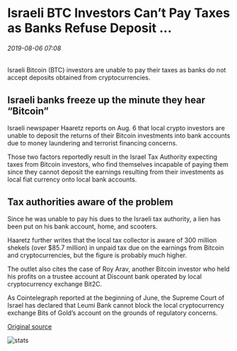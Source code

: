 # Israeli BTC Investors Can’t Pay Taxes as Banks Refuse Deposit ...

###### 2019-08-06 07:08

Israeli Bitcoin (BTC) investors are unable to pay their taxes as banks do not accept deposits obtained from cryptocurrencies.

## Israeli banks freeze up the minute they hear “Bitcoin”

Israeli newspaper Haaretz reports on Aug. 6 that local crypto investors are unable to deposit the returns of their Bitcoin investments into bank accounts due to money laundering and terrorist financing concerns.

Those two factors reportedly result in the Israel Tax Authority expecting taxes from Bitcoin investors, who find themselves incapable of paying them since they cannot deposit the earnings resulting from their investments as local fiat currency onto local bank accounts.

## Tax authorities aware of the problem

Since he was unable to pay his dues to the Israeli tax authority, a lien has been put on his bank account, home, and scooters.

Haaretz further writes that the local tax collector is aware of 300 million shekels (over $85.7 million) in unpaid tax due on the earnings from Bitcoin and cryptocurrencies, but the figure is probably much higher.

The outlet also cites the case of Roy Arav, another Bitcoin investor who held his profits on a trustee account at Discount bank operated by local cryptocurrency exchange Bit2C.

As Cointelegraph reported at the beginning of June, the Supreme Court of Israel has declared that Leumi Bank cannot block the local cryptocurrency exchange Bits of Gold’s account on the grounds of regulatory concerns.

[Original source](https://cointelegraph.com/news/israeli-btc-investors-cant-pay-taxes-as-banks-refuse-deposit)

![stats](https://c.statcounter.com/11760860/0/a89fa40b/1/ "stats")